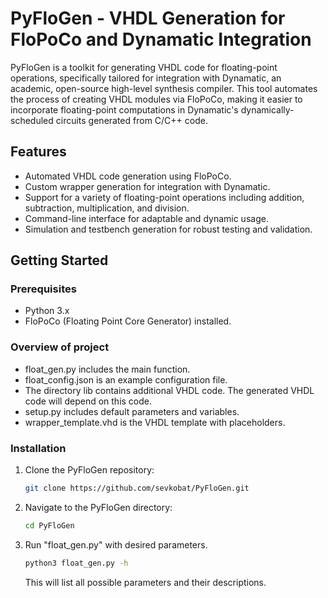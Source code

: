 # PyFloGen - VHDL Generation for FloPoCo and Dynamatic Integration

PyFloGen is a toolkit for generating VHDL code for floating-point operations, specifically tailored for integration with Dynamatic, an academic, open-source high-level synthesis compiler. This tool automates the process of creating VHDL modules via FloPoCo, making it easier to incorporate floating-point computations in Dynamatic's dynamically-scheduled circuits generated from C/C++ code.

## Features

- Automated VHDL code generation using FloPoCo.
- Custom wrapper generation for integration with Dynamatic.
- Support for a variety of floating-point operations including addition, subtraction, multiplication, and division.
- Command-line interface for adaptable and dynamic usage.
- Simulation and testbench generation for robust testing and validation.

## Getting Started

### Prerequisites

- Python 3.x
- FloPoCo (Floating Point Core Generator) installed.

### Overview of project

- float_gen.py includes the main function.
- float_config.json is an example configuration file.
- The directory lib contains additional VHDL code. The generated VHDL code will depend on this code.
- setup.py includes default parameters and variables.
- wrapper_template.vhd is the VHDL template with placeholders.

### Installation

1. Clone the PyFloGen repository:
   ```bash
   git clone https://github.com/sevkobat/PyFloGen.git

2. Navigate to the PyFloGen directory:
    ````bash
    cd PyFloGen

3. Run "float_gen.py" with desired parameters.
    ```bash
    python3 float_gen.py -h
    ```
    This will list all possible parameters and their descriptions.